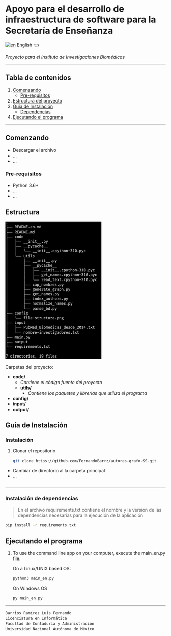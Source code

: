 # Apoyo para el desarrollo de infraestructura de software para la Secretaría de Enseñanza

[![en](https://img.shields.io/badge/lang-en-red.svg)](https://github.com/FernandoBarrz/autores-grafo-SS/blob/main/README.en.md)         English 👈


_Proyecto para el Instituto de Investigaciones Biomédicas_

---
## Tabla de contenidos
1. [Comenzando](#comenzando)
    * [Pre-requisitos](#pre-requisitos)
2. [Estructura del proyecto](#estructura)
3. [Guía de Instalación](#guía-de-Instalación)
    * [Dependencias](#instalación-de-dependencias)
5. [Ejecutando el programa](#ejecutando-el-programa)

----
## Comenzando
* Descargar el archivo
* ...
* ...

### Pre-requisitos
* Python 3.6+
* ...
* ...

## Estructura
![Estructura del proyecto](./config/project-structure.png)

Carpetas del proyecto:
* __code/__ 
    * _Contiene el código fuente del proyecto_
    * __utils/__
        * _Contiene los paquetes y librerias que utiliza el programa_
* __config/__
* __input/__
* __output/__

## Guía de Instalación
### Instalación

1. Clonar el repositorio
    ```sh
    git clone https://github.com/FernandoBarrz/autores-grafo-SS.git
    ```
* Cambiar de directorio al la carpeta principal
* ...

```bash

```

---
### Instalación de dependencias
> En el archivo requirements.txt contiene el nombre y la versión de las dependencias necesarias para la ejecución de la aplicación
```sh
pip install -r requirements.txt

```
## Ejecutando el programa

1.  To use the command line app on your computer, execute the main_en.py file. 

    On a Linux/UNIX based OS:
    ```sh
    python3 main_en.py
    ```
    On Windows OS
    ```sh
    py main_en.py
    ```


------

```txt
Barrios Ramírez Luis Fernando
Licenciatura en Informática
Facultad de Contaduría y Administración
Universidad Nacional Autónoma de México
```